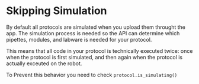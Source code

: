 # Skipping Simulation

By default all protocols are simulated when you upload them throught the app. 
The simulation process is needed so the API can determine which pipettes, 
modules, and labware is needed for your protocol.

This means that all code in your protocol is technically executed twice: once when the protocol is first simulated, and then again when the protocol is actually exceuted on the robot.

To Prevent this behavior you need to check `protocol.is_simulating()`